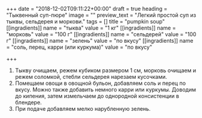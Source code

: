 +++
date = "2018-12-02T09:11:22+00:00"
draft = true
heading = "Тыквенный суп-пюре"
image = ""
preview_text = "Легкий простой суп из тыквы, сельдерея и моркови."
tags = []
title = "pumpkin soup"
[[ingradients]]
name = "тыква"
value = "1 кг"
[[ingradients]]
name = "морковь"
value = "100 г"
[[ingradients]]
name = "сельдерей"
value = "100 г"
[[ingradients]]
name = "зелень"
value = "по вкусу"
[[ingradients]]
name = "соль, перец, карри (или куркума)"
value = "по вкусу"

+++
1. Тыкву очищаем, режем кубиком размером 1 см, морковь очищаем и режем соломкой, стебли сельдерея нарезаем кусочками.
2. Помещаем овощи в овощной бульон, добавляем соль и перец по вкусу. Можно также добавить немного карри или куркумы. Доводим до кипения, затем измельчаем до однородной консистенции в блендере.
3. При подаче добавляем мелко нарубленную зелень.